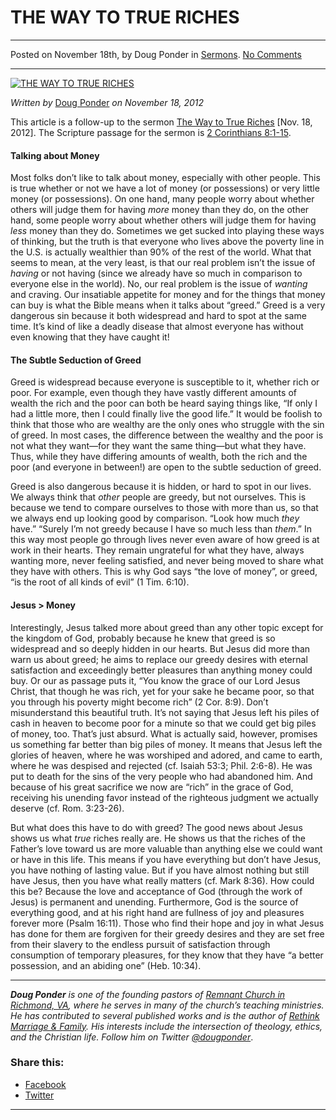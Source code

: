 THE WAY TO TRUE RICHES
======================

* * *

Posted on November 18th, by Doug Ponder in [Sermons](http://www.remnantresource.org/category/sermons/). [No Comments](http://www.remnantresource.org/the-way-to-true-riches/#respond)

* * *

[![THE WAY TO TRUE RICHES](http://www.remnantresource.org/wp-content/uploads/2012/11/theWaytoTrueRiches.jpg)](http://www.remnantresource.org/wp-content/uploads/2012/11/theWaytoTrueRiches.jpg)  

_Written by_ [Doug Ponder](http://www.remnantresource.org/author/doug-ponder/ "Posts by Doug Ponder") _on November 18, 2012_

This article is a follow-up to the sermon [The Way to True Riches](http://www.remnantrichmond.org/sermon/the-way-to-true-riches/) \[Nov. 18, 2012\]. The Scripture passage for the sermon is [2 Corinthians 8:1-15](http://biblia.com/books/esv/2Co8.1-15).

#### Talking about Money

Most folks don’t like to talk about money, especially with other people. This is true whether or not we have a lot of money (or possessions) or very little money (or possessions). On one hand, many people worry about whether others will judge them for having _more_ money than they do, on the other hand, some people worry about whether others will judge them for having _less_ money than they do. Sometimes we get sucked into playing these ways of thinking, but the truth is that everyone who lives above the poverty line in the U.S. is actually wealthier than 90% of the rest of the world. What that seems to mean, at the very least, is that our real problem isn’t the issue of _having_ or not having (since we already have so much in comparison to everyone else in the world). No, our real problem is the issue of _wanting_ and craving. Our insatiable appetite for money and for the things that money can buy is what the Bible means when it talks about “greed.” Greed is a very dangerous sin because it both widespread and hard to spot at the same time. It’s kind of like a deadly disease that almost everyone has without even knowing that they have caught it!

#### The Subtle Seduction of Greed

Greed is widespread because everyone is susceptible to it, whether rich or poor. For example, even though they have vastly different amounts of wealth the rich and the poor can both be heard saying things like, “If only I had a little more, then I could finally live the good life.” It would be foolish to think that those who are wealthy are the only ones who struggle with the sin of greed. In most cases, the difference between the wealthy and the poor is not what they want—for they want the same thing—but what they have. Thus, while they have differing amounts of wealth, both the rich and the poor (and everyone in between!) are open to the subtle seduction of greed.

Greed is also dangerous because it is hidden, or hard to spot in our lives. We always think that _other_ people are greedy, but not ourselves. This is because we tend to compare ourselves to those with more than us, so that we always end up looking good by comparison. “Look how much _they_ have.” “Surely I’m not greedy because I have so much less than _them_.” In this way most people go through lives never even aware of how greed is at work in their hearts. They remain ungrateful for what they have, always wanting more, never feeling satisfied, and never being moved to share what they have with others. This is why God says “the love of money”, or greed, “is the root of all kinds of evil” (1 Tim. 6:10).

#### Jesus > Money

Interestingly, Jesus talked more about greed than any other topic except for the kingdom of God, probably because he knew that greed is so widespread and so deeply hidden in our hearts. But Jesus did more than warn us about greed; he aims to replace our greedy desires with eternal satisfaction and exceedingly better pleasures than anything money could buy. Or our as passage puts it, “You know the grace of our Lord Jesus Christ, that though he was rich, yet for your sake he became poor, so that you through his poverty might become rich” (2 Cor. 8:9). Don’t misunderstand this beautiful truth. It’s not saying that Jesus left his piles of cash in heaven to become poor for a minute so that we could get big piles of money, too. That’s just absurd. What is actually said, however, promises us something far better than big piles of money. It means that Jesus left the glories of heaven, where he was worshiped and adored, and came to earth, where he was despised and rejected (cf. Isaiah 53:3; Phil. 2:6-8). He was put to death for the sins of the very people who had abandoned him. And because of his great sacrifice we now are “rich” in the grace of God, receiving his unending favor instead of the righteous judgment we actually deserve (cf. Rom. 3:23-26).

But what does this have to do with greed? The good news about Jesus shows us what _true_ riches really are. He shows us that the riches of the Father’s love toward us are more valuable than anything else we could want or have in this life. This means if you have everything but don’t have Jesus, you have nothing of lasting value. But if you have almost nothing but still have Jesus, then you have what really matters (cf. Mark 8:36). How could this be? Because the love and acceptance of God (through the work of Jesus) is permanent and unending. Furthermore, God is the source of everything good, and at his right hand are fullness of joy and pleasures forever more (Psalm 16:11). Those who find their hope and joy in what Jesus has done for them are forgiven for their greedy desires and they are set free from their slavery to the endless pursuit of satisfaction through consumption of temporary pleasures, for they know that they have “a better possession, and an abiding one” (Heb. 10:34).

* * *

_**Doug Ponder** is one of the founding pastors of [Remnant Church in Richmond, VA](http://www.remnantrichmond.org/), where he serves in many of the church’s teaching ministries. He has contributed to several published works and is the author of [Rethink Marriage & Family](http://www.remnantrichmond.org/mediafiles/uploaded/r/0e1604567_rethink-marriage-and-family-ebook.pdf). His interests include the intersection of theology, ethics, and the Christian life. Follow him on Twitter [@dougponder](https://twitter.com/dougponder)_.

### Share this:

*   [Facebook](http://www.remnantresource.org/the-way-to-true-riches/?share=facebook "Click to share on Facebook")
*   [Twitter](http://www.remnantresource.org/the-way-to-true-riches/?share=twitter "Click to share on Twitter")

  

* * *
